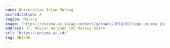 ```yaml
---
name: Universitas Islam Malang
accreditation: A
region: Malang
image: "https://unisma.ac.id/wp-content/uploads/2018/07/logo-unisma.jpg"
address: Jl. Mayjen Haryono 193 Malang 65144
url: "https://unisma.ac.id/"
tag: UNISMA
---
```

